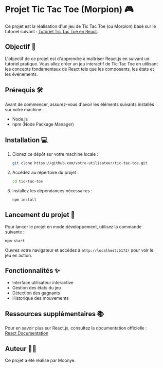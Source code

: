 # Projet Tic Tac Toe (Morpion) 🎮

Ce projet est la réalisation d'un jeu de Tic Tac Toe (ou Morpion) basé sur le tutoriel suivant : [Tutoriel Tic Tac Toe en React](https://fr.react.dev/learn/tutorial-tic-tac-toe).

## Objectif 🎯

L'objectif de ce projet est d'apprendre à maîtriser React.js en suivant un tutoriel pratique. Vous allez créer un jeu interactif de Tic Tac Toe en utilisant les concepts fondamentaux de React tels que les composants, les états et les événements.

## Prérequis 🛠️

Avant de commencer, assurez-vous d'avoir les éléments suivants installés sur votre machine :
- Node.js
- npm (Node Package Manager)

## Installation 💻

1. Clonez ce dépôt sur votre machine locale :
   ```bash
   git clone https://github.com/votre-utilisateur/tic-tac-toe.git
   ```

2. Accédez au répertoire du projet :
   ```bash
   cd tic-tac-toe
   ```

3. Installez les dépendances nécessaires :
   ```bash
   npm install
   ```

## Lancement du projet 🚀

Pour lancer le projet en mode développement, utilisez la commande suivante :
```bash
npm start
```

Ouvrez votre navigateur et accédez à `http://localhost:5173/` pour voir le jeu en action.

## Fonctionnalités ✨

- Interface utilisateur interactive
- Gestion des états du jeu
- Détection des gagnants
- Historique des mouvements

## Ressources supplémentaires 📚

Pour en savoir plus sur React.js, consultez la documentation officielle : [React Documentation](https://fr.react.dev/)

## Auteur 👨‍💻

Ce projet a été réalisé par Moonye.


